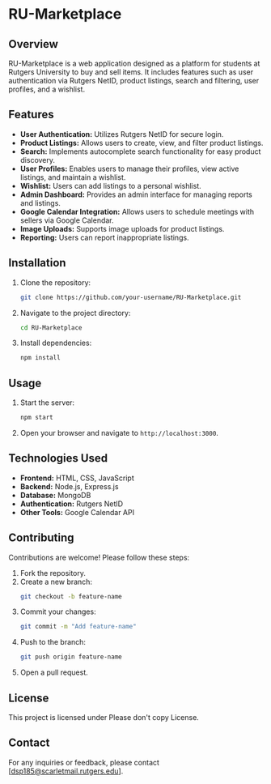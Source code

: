 # RU-Marketplace

## Overview

RU-Marketplace is a web application designed as a platform for students at Rutgers University to buy and sell items. It includes features such as user authentication via Rutgers NetID, product listings, search and filtering, user profiles, and a wishlist.

## Features

*   **User Authentication:** Utilizes Rutgers NetID for secure login.
*   **Product Listings:** Allows users to create, view, and filter product listings.
*   **Search:** Implements autocomplete search functionality for easy product discovery.
*   **User Profiles:** Enables users to manage their profiles, view active listings, and maintain a wishlist.
*   **Wishlist:** Users can add listings to a personal wishlist.
*   **Admin Dashboard:** Provides an admin interface for managing reports and listings.
*   **Google Calendar Integration:** Allows users to schedule meetings with sellers via Google Calendar.
*   **Image Uploads:** Supports image uploads for product listings.
*   **Reporting:** Users can report inappropriate listings.

## Installation

1. Clone the repository:
   ```bash
   git clone https://github.com/your-username/RU-Marketplace.git
   ```
2. Navigate to the project directory:
   ```bash
   cd RU-Marketplace
   ```
3. Install dependencies:
   ```bash
   npm install
   ```

## Usage

1. Start the server:
   ```bash
   npm start
   ```
2. Open your browser and navigate to `http://localhost:3000`.

## Technologies Used

* **Frontend:** HTML, CSS, JavaScript
* **Backend:** Node.js, Express.js
* **Database:** MongoDB
* **Authentication:** Rutgers NetID
* **Other Tools:** Google Calendar API

## Contributing

Contributions are welcome! Please follow these steps:

1. Fork the repository.
2. Create a new branch:
   ```bash
   git checkout -b feature-name
   ```
3. Commit your changes:
   ```bash
   git commit -m "Add feature-name"
   ```
4. Push to the branch:
   ```bash
   git push origin feature-name
   ```
5. Open a pull request.

## License

This project is licensed under Please don't copy License. 

## Contact

For any inquiries or feedback, please contact [dsp185@scarletmail.rutgers.edu].

